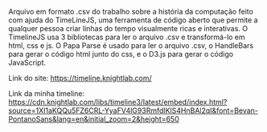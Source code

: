 Arquivo em formato .csv do trabalho sobre a história da computação feito com ajuda do TimeLineJS, uma ferramenta de código aberto que permite a qualquer pessoa criar linhas do tempo visualmente ricas e interativas.
O TimelineJS usa 3 bibliotecas para ler o arquivo .csv e transformá-lo em html, css e js. O Papa Parse é usado para ler o arquivo .csv, o HandleBars para gerar o código html junto do css, e o D3.js para gerar o código JavaScript.

Link do site: https://timeline.knightlab.com/

Link da minha timeline: https://cdn.knightlab.com/libs/timeline3/latest/embed/index.html?source=1XI1aKQQu5FZ6CRL-YyaFV4lG93RmfdIKlS4HnBAl2qI&font=Bevan-PontanoSans&lang=en&initial_zoom=2&height=650
